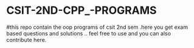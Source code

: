 # CSIT-2ND-CPP_-PROGRAMS
#this repo contain the oop programs of csit 2nd sem .here you get exam based questions and solutions .. feel free to use and you can also contribute here.  
